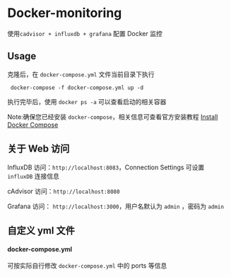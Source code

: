 # Docker-monitoring


使用`cadvisor + influxdb + grafana` 配置 Docker 监控


## Usage 


克隆后，在 `docker-compose.yml` 文件当前目录下执行

```
 docker-compose -f docker-compose.yml up -d
```

执行完毕后，使用 `docker ps -a` 可以查看启动的相关容器

Note:确保您已经安装 `docker-compose`，相关信息可查看官方安装教程 [Install Docker Compose](https://docs.docker.com/compose/install/)



## 关于 Web 访问


InfluxDB 访问：`http://localhost:8083`，Connection Settings 可设置 `influxDB` 连接信息

cAdvisor 访问：`http://localhost:8080`

Grafana 访问： `http://localhost:3000`，用户名默认为 `admin` ，密码为 `admin`


## 自定义 yml 文件

#### docker-compose.yml

可按实际自行修改 `docker-compose.yml` 中的 ports 等信息

